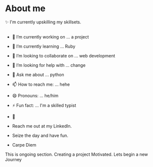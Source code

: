 # About me

:sparkles: I'm currently upskilling my skillsets. <br> <br>

- 🔭 I’m currently working on ... a project
- 🌱 I’m currently learning ... Ruby
- 👯 I’m looking to collaborate on ... web development
- 🤔 I’m looking for help with ... change
- 💬 Ask me about ... python
- 📫 How to reach me: ... hehe
- 😄 Pronouns: ... he/him
- ⚡ Fun fact: ... I'm a skilled typist
- 🔰

- Reach me out at my LinkedIn.
- Seize the day and have fun.
- Carpe Diem

This is ongoing section.
Creating a project
Motivated.
Lets begin a new Journey
<!-- Hey be consistent and be yourself.

Finish..
  
